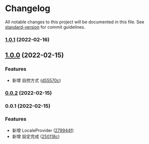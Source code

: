 # Changelog

All notable changes to this project will be documented in this file. See [standard-version](https://github.com/conventional-changelog/standard-version) for commit guidelines.

### [1.0.1](https://github.com/imagine10255/bear-locale/compare/v1.0.0...v1.0.1) (2022-02-16)

## [1.0.0](https://github.com/imagine10255/bear-locale/compare/v0.0.2...v1.0.0) (2022-02-15)


### Features

* 新增 自控方式 ([d55570c](https://github.com/imagine10255/bear-locale/commit/d55570cbefad65d86d34af0833b7813def9195eb))

### [0.0.2](https://github.com/imagine10255/bear-locale/compare/v0.0.1...v0.0.2) (2022-02-15)

### 0.0.1 (2022-02-15)


### Features

* 新增 LocaleProvider ([279944f](https://github.com/imagine10255/bear-locale/commit/279944fcea9460ce7ef263f1cde30ea28f49a25a))
* 新增 設定完成 ([250118c](https://github.com/imagine10255/bear-locale/commit/250118c7b6e1232aa09d09db824f9c355196e375))

